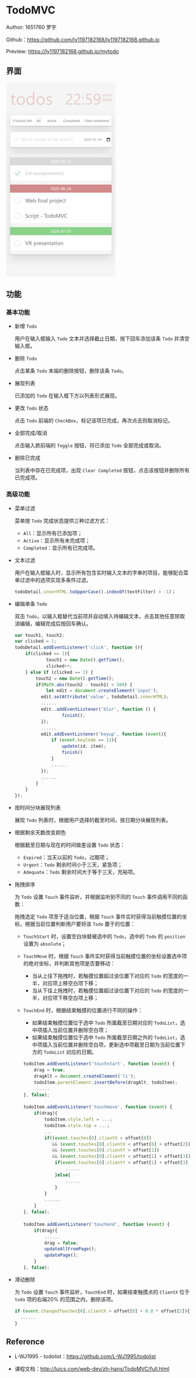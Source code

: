 # TodoMVC

Author: 1651760 罗宇

Github：https://github.com/ly1197182168/ly1197182168.github.io

Preview: https://ly1197182168.github.io/mytodo

## 界面

<img src="assets/screenshot.png" width = "300" height = "530"/>

## 功能

### 基本功能

- 新增 `Todo`

  用户在输入框输入 `Todo` 文本并选择截止日期，按下回车添加该条 `Todo` 并清空输入框。

- 删除 `Todo`

  点击某条 `Todo` 末端的删除按钮，删除该条 `Todo`。 

- 展现列表

  已添加的 `Todo` 在输入框下方以列表形式展现。

- 更改 `Todo` 状态

  点击 `Todo` 前端的 `CheckBox`，标记该项已完成，再次点击则取消标记。 

- 全部完成/取消

  点击输入款前端的 `Toggle` 按钮，将已添加 `Todo` 全部完成或取消。

- 删除已完成

  当列表中存在已完成项，出现 `Clear Completed` 按钮，点击该按钮并删除所有已完成项。

### 高级功能

- 菜单过滤

  菜单按 `Todo` 完成状态提供三种过滤方式：

  - `All`：显示所有已添加项；
  - `Active`：显示所有未完成项；
  - `Completed`：显示所有已完成项。

- 文本过滤

  用户在输入框输入时，显示所有包含实时输入文本的字串的项目，能够配合菜单过滤中的选项实现多条件过滤。

  ```javascript
  todoDetail.innerHTML.toUpperCase().indexOf(textFilter) > -1)；
  ```

- 编辑单条 `Todo`

  双击 `Todo`，以输入框替代当前项并自动填入待编辑文本，点击其他任意除取消编辑，编辑完成后按回车确认。

  ```javascript
  var touch1, touch2;
  var clicked = 1;
  todoDetail.addEventListener('click', function (){
      if(clicked == 1){
              touch1 = new Date().getTime();
              clicked++;
      } else if (clicked == 2) {
          touch2 = new Date().getTime();
          if(Math.abs(touch2 - touch1) < 500) {
              let edit = document.createElement('input');
      		edit.setAttribute('value', todoDetail.innerHTML);
      		......
      		edit..addEventListener('blur', function () {
              		finish();
      		});
      		......
      		edit.addEventListener('keyup', function (event){
          		if (event.keyCode == 13){
              		update(id, item);
              		finish()
          		}
          		......
      		});
      		......  
          }
      }
  });
  ```

- 按时间分块展现列表

  展现 `Todo` 列表时，根据用户选择的截至时间，按日期分块展现列表。

- 根据剩余天数改变颜色

  根据截至日期与现在的时间做差设置 `Todo` 状态：

  - `Expired`：当天以前的 `Todo`，过期项；
  - `Urgent`：`Todo` 剩余时间小于三天，紧急项；
  - `Adequate`：`Todo` 剩余时间大于等于三天，充裕项。

- 拖拽排序

  为 `Todo` 设置 `Touch` 事件监听，并根据监听到不同的 `Touch` 事件调用不同的函数：

  拖拽选定 `Todo` 项至于适当位置，根据 `Touch` 事件实时获得当前触摸位置的坐标，根据当前位置判断用户要将该 `Todo` 置于的位置：

  - `TouchStart` 时，设置空白块替被选中的 `Todo`，选中的 `Todo` 的 `position` 设置为 `absolute`；

  - `TouchMove` 时，根据 `Touch` 事件实时获得当前触摸位置的坐标设置选中项的绝对坐标，并判断其他项是否要移动：

    - 当从上往下拖拽时，若触摸位置超过该位置下对应的 `Todo` 的宽度的一半，对应项上移空白项下移；
    - 当从下往上拖拽时，若触摸位置超过该位置下对应的 `Todo` 的宽度的一半，对应项下移空白项上移；

  - `TouchEnd` 时，根据结束触摸的位置进行不同的操作：

    - 如果结束触摸位置位于选中 `Todo` 所属截至日期对应的 `TodoList`，选中项插入当前位置并删除空白项；
    - 如果结束触摸位置位于选中 `Todo` 所属截至日期之外的 `TodoList`，选中项插入当前位置并删除空白项，更新选中项截至日期为当前位置下方的 `TodoList` 对应的日期。

    ```javascript
    todoItem.addEventListener('touchstart', function (event) {
        drag = true;
        dragAlt = document.createElement('li');
        todoItem.parentElement.insertBefore(dragAlt, todoItem);
        ......
    }, false);
    
    todoItem.addEventListener('touchmove', function (event) {
        if(drag){
            todoItem.style.left = ...;
            todoItem.style.top = ...;
            ...
            if((event.touches[0].clientX > offset[0])
               && (event.touches[0].clientX < offset[0] + offset[2])
               && (event.touches[0].clientY > offset[1])
               && (event.touches[0].clientY < offset[1] + offset[3])){
                if(event.touches[0].clientY < offset[1] + offset[3] / 2){
                    ......
                }else{
                    ......
                }
            }
            ......
        }
    }, false);
    
    todoItem.addEventListener('touchend', function (event) {
        if(drag){
            ......
            drag = false;
            updateAllFromPage();
            updatePage();
        }
    }, false);
    ```

- 滑动删除

  为 `Todo` 设置 `Touch` 事件监听，`TouchEnd` 时，如果结束触摸点的 `ClientX` 位于 `todo` 项的右端20% 的范围之内，删除该项。

  ```javascript
  if (event.changedTouches[0].clientX > offset[0] + 0.8 * offset[2]){
  	......
  }
  ```

## Reference

- L-WJ1995 - todolist：https://github.com/L-WJ1995/todolist

- 课程文档：http://luics.com/web-dev/zh-hans/TodoMVC/full.html